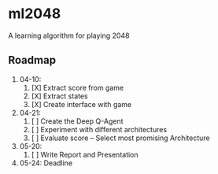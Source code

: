 # ml2048
A learning algorithm for playing 2048

## Roadmap

1. 04-10: 
   1. [X] Extract score from game
   2. [X] Extract states
   3. [X] Create interface with game
2. 04-21:
   1. [ ] Create the Deep Q-Agent
   2. [ ] Experiment with different architectures
   3. [ ] Evaluate score – Select most promising Architecture
3. 05-20:
   1. [ ] Write Report and Presentation
4. 05-24: Deadline

 
